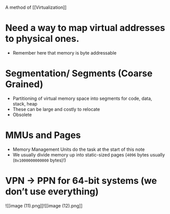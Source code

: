 A method of [[Virtualization]]
# Need a way to map virtual addresses to physical ones.
- Remember here that memory is byte addressable

# Segmentation/ Segments (Coarse Grained)
- Partitioning of virtual memory space into segments for code, data, stack, heap
- These can be large and costly to relocate
- Obsolete

# MMUs and Pages
- Memory Management Units do the task at the start of this note
- We usually divide memory up into static-sized pages (`4096` bytes usually (`0x1000000000000` bytes)!)

# VPN → PPN for 64-bit systems (we don’t use everything)
![[image (11).png]]![[image (12).png]]
